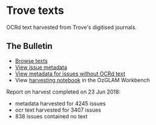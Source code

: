 # Trove texts

OCRd text harvested from Trove's digitised journals.

## The Bulletin

* [Browse texts](Bulletin/text)
* [View issue metadata](Bulletin/bulletin_issues.csv)
* [View metadata for issues without OCRd text](Bulletin/bulletin_issues_empty.csv)
* View [harvesting notebook](https://github.com/wragge/ozglam-workbench/blob/master/Trove/Cookbook/Getting-front-pages-of-the-Bulletin.ipynb) in the OzGLAM Workbench

Report on harvest completed on 23 Jun 2018:

* metadata harvested for 4245 issues
* ocr text harvested for 3407 issues
* 838 issues contained no text
